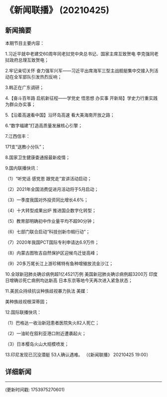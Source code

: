 # 《新闻联播》 (20210425)

## 新闻摘要

本期节目主要内容：


1.习近平就中老建交60周年同老挝党中央总书记、国家主席互致贺电 李克强同老挝政府总理互致贺电；


2.牢记亲切关怀 奋力强军兴军——习近平出席海军三型主战舰艇集中交接入列活动在全军部队引发热烈反响；


3.韩正在广东调研；


4.【奋斗百年路 启航新征程——学党史 悟思想 办实事 开新局】学史力行重实践 为群众办实事；


5.【沿着高速看中国】沿环岛高速 看大美海南开放之路；


6.“数字福建”打造高质量发展核心引擎；


7.江西信丰：

171支“送教小分队”；


8.国家卫生健康委通报最新疫情；


9.国内联播快讯：


（1）“听党话 感党恩 跟党走”宣讲活动启动；


（2）2021年全国消费促进月活动将于5月启动；


（3）一季度我国对外投资同比增长4.6%；


（4）十大转型成果出炉 推进国企数字化转型；


（5）教育部明确初中作业量平均不超90分钟；


（6）七部门联合启动“科技创新巾帼行动”；


（7）2020年我国PCT国际专利申请达6.9万件；


（8）内蒙古图牧吉自然保护区迎候鸟迁徙高峰；


（9）20多万尾长江上游珍稀特有鱼种增殖放流金沙江；


10.全球新冠肺炎确诊病例超1亿4521万例 美国新冠肺炎确诊病例超3200万 印度日增确诊死亡病例均达新高 日本东京等地今天再次进入紧急状态；


11.美民众持续抗议种族歧视暴力执法 美媒：

美种族歧视根深蒂固；


12.国际联播快讯：


（1）巴格达一收治新冠患者医院失火82人死亡；


（2）一油轮在叙利亚港口附近遭袭起火；


（3）日本樱岛火山大规模喷发；


13.印尼发现已沉没潜艇 53人确认遇难。
（《新闻联播》 20210425 19:00）

## 详细新闻

---

(更新时间戳: 1753975270601)

